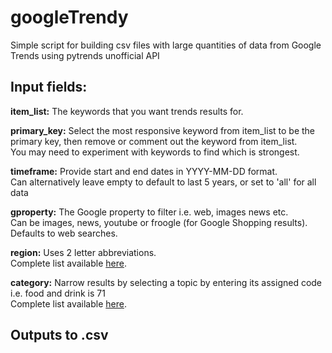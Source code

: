 # googleTrendy
Simple script for building csv files with large quantities of data from Google Trends using pytrends unofficial API

## Input fields:  

**item_list:** The keywords that you want trends results for.  

**primary_key:** Select the most responsive keyword from item_list to be the primary key, then remove or comment out the keyword from item_list.  
You may need to experiment with keywords to find which is strongest.

**timeframe:** Provide start and end dates in YYYY-MM-DD format.  
Can alternatively leave empty to default to last 5 years, or set to 'all' for all data

**gproperty:** The Google property to filter i.e. web, images news etc.  
Can be images, news, youtube or froogle (for Google Shopping results).  
Defaults to web searches.

**region:** Uses 2 letter abbreviations.  
Complete list available [here](https://en.wikipedia.org/wiki/ISO_3166-1_alpha-2).

**category:** Narrow results by selecting a topic by entering its assigned code i.e. food and drink is 71  
Complete list available [here](https://github.com/pat310/google-trends-api/wiki/Google-Trends-Categories).  
  
## Outputs to .csv

